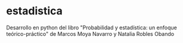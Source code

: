 # estadistica
Desarrollo en python del libro "Probabilidad y estadística: un enfoque teórico-práctico" de  Marcos Moya Navarro  y  Natalia Robles Obando
